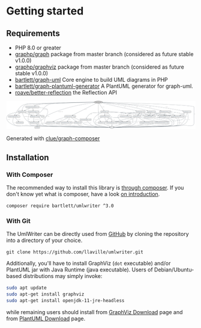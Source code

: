 <!-- markdownlint-disable MD013 -->
# Getting started

## Requirements

* PHP 8.0 or greater
* [graphp/graph](https://github.com/graphp/graph) package from master branch (considered as future stable v1.0.0)
* [graphp/graphviz](https://github.com/graphp/graphviz) package from master branch (considered as future stable v1.0.0)
* [bartlett/graph-uml](https://github.com/llaville/graph-uml) Core engine to build UML diagrams in PHP
* [bartlett/graph-plantuml-generator](https://github.com/llaville/graph-plantuml-generator) A PlantUML generator for graph-uml.
* [roave/better-reflection](https://github.com/Roave/BetterReflection) the Reflection API

![GraPHP Composer](./graph-composer.svg)

Generated with [clue/graph-composer](https://github.com/clue/graph-composer)

## Installation

### With Composer

The recommended way to install this library is [through composer](http://getcomposer.org).
If you don't know yet what is composer, have a look [on introduction](http://getcomposer.org/doc/00-intro.md).

```shell
composer require bartlett/umlwriter ^3.0
```

### With Git

The UmlWriter can be directly used from [GitHub](https://github.com/llaville/umlwriter.git)
by cloning the repository into a directory of your choice.

```shell
git clone https://github.com/llaville/umlwriter.git
```

Additionally, you'll have to install GraphViz (`dot` executable) and/or PlantUML jar with Java Runtime (java executable).
Users of Debian/Ubuntu-based distributions may simply invoke:

```bash
sudo apt update
sudo apt-get install graphviz
sudo apt-get install openjdk-11-jre-headless
```

while remaining users should install from [GraphViz Download](http://www.graphviz.org/download/) page
and from [PlantUML Download](https://plantuml.com/fr/download) page.
